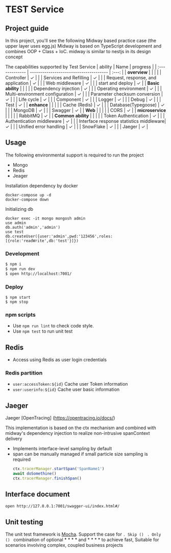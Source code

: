 # TEST Service

## Project guide
In this project, you'll see the following Midway based practice case (the upper layer uses egg.js)
Midway is based on TypeScript development and combines OOP + Class + IoC. midway is similar to nestjs in its design concept

The capabilities supported by Test Service
| ability       | Name                                   | progress  |
| :------------- | -------------------------------------- | :---: |
| **overview**   |                                        |       |
|                | Controller                             |   ✓   |
|                | Services and Refilling                 |   ✓   |
|                | Request, response, and application     |   ✓   |
|                | Web middleware                         |   ✓   |
|                | start and deploy                       |   ✓   |
| **Basic ability**   |                                   |       |
|                | Dependency injection                   |   ✓   |
|                | Operating environment                  |   ✓   |
|                | Multi-environment configuration                                             |   ✓   |
|                | Parameter checksum conversion          |   ✓   |
|                | Life cycle                             |   ✓   |
|                | Component                              |   ✓   |
|                | Logger                                 |   ✓   |
|                | Debug                                  |   ✓   |
|                | Test                                   |   ✓   |
| **enhance**       |                                     |       |
|                | Cache (Redis)                          |   ✓   |
|                | Database(Typegoose)                      |   ✓   |
|                | MongoDB                                |   ✓   |
|                | Swagger                                |   ✓   |
| **Web**    |                                         |       |
|                |      CORS                               |   ✓   |
| **microservice**     |                                         |       |
|                | RabbitMQ                               |   ✓   |
| **Common ability**   |                                         |       |
|                | Token Authentication                  |   ✓   |
|                | Authentication middleware             |   ✓   |
|                | Interface response statistics middleware|   ✓   |
|                | Unified error handling                  |   ✓   |
|                | SnowFlake                               |   ✓   |
|                | Jaeger                                   |   ✓   |



## Usage

The following environmental support is required to run the project
- Mongo
- Redis
- Jeager

Installation dependency by docker
```
docker-compose up -d
docker-compose down
```

Initializing db
```
docker exec -it mongo mongosh admin
use admin
db.auth('admin','admin')
use test
db.createUser({user:'admin',pwd:'123456',roles:[{role:'readWrite',db:'test'}]})

```

### Development

```bash
$ npm i
$ npm run dev
$ open http://localhost:7001/
```

### Deploy
```
$ npm start
$ npm stop
```

### npm scripts
* Use `npm run lint` to check code style.
* Use `npm test` to run unit test

## Redis
- Access using Redis as user login credentials

### Redis partition

- `user:accessToken:${id}` Cache user Token information
- `user:userinfo:${id}` Cache user basic information


## Jaeger

Jaeger [OpenTracing] (https://opentracing.io/docs/)

This implementation is based on the ctx mechanism and combined with midway's dependency injection to realize non-intrusive spanContext delivery
- Implements interface-level sampling by default
- span can be manually managed if small particle size sampling is required
  ```ts
  ctx.tracerManager.startSpan('SpanName1')
  await doSomethine()
  ctx.tracerManager.finishSpan()
  ```

## Interface document
```bash
open http://127.0.0.1:7001/swagger-ui/index.html#/
```


## Unit testing
The unit test framework is [Mocha](https://mochajs.org/).
Support the case for `. Skip () ` `. Only () ` combination of optional * * * * and * * * * to achieve fast,
Suitable for scenarios involving complex, coupled business projects
